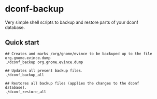 <!--
SPDX-FileCopyrightText: 2017 Robin Schneider <ypid@riseup.net>

SPDX-License-Identifier: AGPL-3.0-only
-->

# dconf-backup

Very simple shell scripts to backup and restore parts of your dconf database.

## Quick start

```Shell
## Creates and marks /org/gnome/evince to be backuped up to the file org.gnome.evince.dump
./dconf_backup org.gnome.evince.dump

## Updates all present backup files.
./dconf_backup_all

## Restores all backup files (applies the changes to the dconf database).
./dconf_restore_all
```

